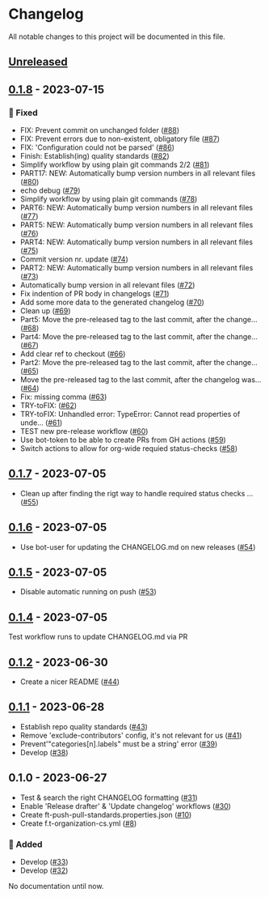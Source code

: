 # Changelog

All notable changes to this project will be documented in this file.

## [Unreleased](https://github.com/figuren-theater/.github/compare/0.1.8...HEAD)

## [0.1.8](https://github.com/figuren-theater/.github/compare/0.1.7...0.1.8) - 2023-07-15

### 🐛 Fixed

- FIX: Prevent commit on unchanged folder ([#88](https://github.com/figuren-theater/.github/pull/88))
- FIX: Prevent errors due to non-existent, obligatory file ([#87](https://github.com/figuren-theater/.github/pull/87))
- FIX: 'Configuration could not be parsed' ([#86](https://github.com/figuren-theater/.github/pull/86))
- Finish: Establish(ing) quality standards ([#82](https://github.com/figuren-theater/.github/pull/82))
- Simplify workflow by using plain git commands 2/2 ([#81](https://github.com/figuren-theater/.github/pull/81))
- PART17: NEW: Automatically bump version numbers in all relevant files ([#80](https://github.com/figuren-theater/.github/pull/80))
- echo debug ([#79](https://github.com/figuren-theater/.github/pull/79))
- Simplify workflow by using plain git commands ([#78](https://github.com/figuren-theater/.github/pull/78))
- PART6: NEW: Automatically bump version numbers in all relevant files ([#77](https://github.com/figuren-theater/.github/pull/77))
- PART5: NEW: Automatically bump version numbers in all relevant files ([#76](https://github.com/figuren-theater/.github/pull/76))
- PART4: NEW: Automatically bump version numbers in all relevant files ([#75](https://github.com/figuren-theater/.github/pull/75))
- Commit version nr. update ([#74](https://github.com/figuren-theater/.github/pull/74))
- PART2: NEW: Automatically bump version numbers in all relevant files ([#73](https://github.com/figuren-theater/.github/pull/73))
- Automatically bump version in all relevant files ([#72](https://github.com/figuren-theater/.github/pull/72))
- Fix indention of PR body in changelogs ([#71](https://github.com/figuren-theater/.github/pull/71))
- Add some more data to the generated changelog ([#70](https://github.com/figuren-theater/.github/pull/70))
- Clean up ([#69](https://github.com/figuren-theater/.github/pull/69))
- Part5: Move the pre-released tag to the last commit, after the change… ([#68](https://github.com/figuren-theater/.github/pull/68))
- Part4: Move the pre-released tag to the last commit, after the change… ([#67](https://github.com/figuren-theater/.github/pull/67))
- Add clear ref to checkout ([#66](https://github.com/figuren-theater/.github/pull/66))
- Part2: Move the pre-released tag to the last commit, after the change… ([#65](https://github.com/figuren-theater/.github/pull/65))
- Move the pre-released tag to the last commit, after the changelog was… ([#64](https://github.com/figuren-theater/.github/pull/64))
- Fix: missing comma ([#63](https://github.com/figuren-theater/.github/pull/63))
- TRY-toFIX: ([#62](https://github.com/figuren-theater/.github/pull/62))
- TRY-toFIX: Unhandled error: TypeError: Cannot read properties of unde… ([#61](https://github.com/figuren-theater/.github/pull/61))
- TEST new pre-release workflow ([#60](https://github.com/figuren-theater/.github/pull/60))
- Use bot-token to be able to create PRs from GH actions ([#59](https://github.com/figuren-theater/.github/pull/59))
- Switch actions to allow for org-wide requied status-checks ([#58](https://github.com/figuren-theater/.github/pull/58))

## [0.1.7](https://github.com/figuren-theater/.github/compare/0.1.6...0.1.7) - 2023-07-05

- Clean up after finding the rigt way to handle required status checks … ([#55](https://github.com/figuren-theater/.github/pull/55))

## [0.1.6](https://github.com/figuren-theater/.github/compare/0.1.5...0.1.6) - 2023-07-05

- Use bot-user for updating the CHANGELOG.md on new releases ([#54](https://github.com/figuren-theater/.github/pull/54))

## [0.1.5](https://github.com/figuren-theater/.github/compare/0.1.4...0.1.5) - 2023-07-05

- Disable automatic running on push ([#53](https://github.com/figuren-theater/.github/pull/53))

## [0.1.4](https://github.com/figuren-theater/.github/compare/0.1.2...0.1.4) - 2023-07-05

Test workflow runs to update CHANGELOG.md via PR

## [0.1.2](https://github.com/figuren-theater/.github/compare/0.1.1...0.1.2) - 2023-06-30

- Create a nicer README ([#44](https://github.com/figuren-theater/.github/pull/44))

## [0.1.1](https://github.com/figuren-theater/.github/compare/0.1.0...0.1.1) - 2023-06-28

- Establish repo quality standards ([#43](https://github.com/figuren-theater/.github/pull/43))
- Remove 'exclude-contributors' config, it's not relevant for us ([#41](https://github.com/figuren-theater/.github/pull/41))
- Prevent'"categories[n].labels" must be a string' error ([#39](https://github.com/figuren-theater/.github/pull/39))
- Develop ([#38](https://github.com/figuren-theater/.github/pull/38))

## 0.1.0 - 2023-06-27

- Test & search the right CHANGELOG formatting ([#31](https://github.com/figuren-theater/.github/pull/31))
- Enable 'Release drafter' & 'Update changelog' workflows ([#30](https://github.com/figuren-theater/.github/pull/30))
- Create ft-push-pull-standards.properties.json ([#10](https://github.com/figuren-theater/.github/pull/10))
- Create f.t-organization-cs.yml ([#8](https://github.com/figuren-theater/.github/pull/8))

### 🚀 Added

- Develop ([#33](https://github.com/figuren-theater/.github/pull/33))
- Develop ([#32](https://github.com/figuren-theater/.github/pull/32))

No documentation until now.
